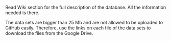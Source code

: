 Read Wiki section for the full description of the database. All the information needed is there.

The data sets are bigger than 25 Mb and are not allowed to be uploaded to GitHub easily. Therefore, use the links on each file of the data sets to download the files from the Google Drive.
